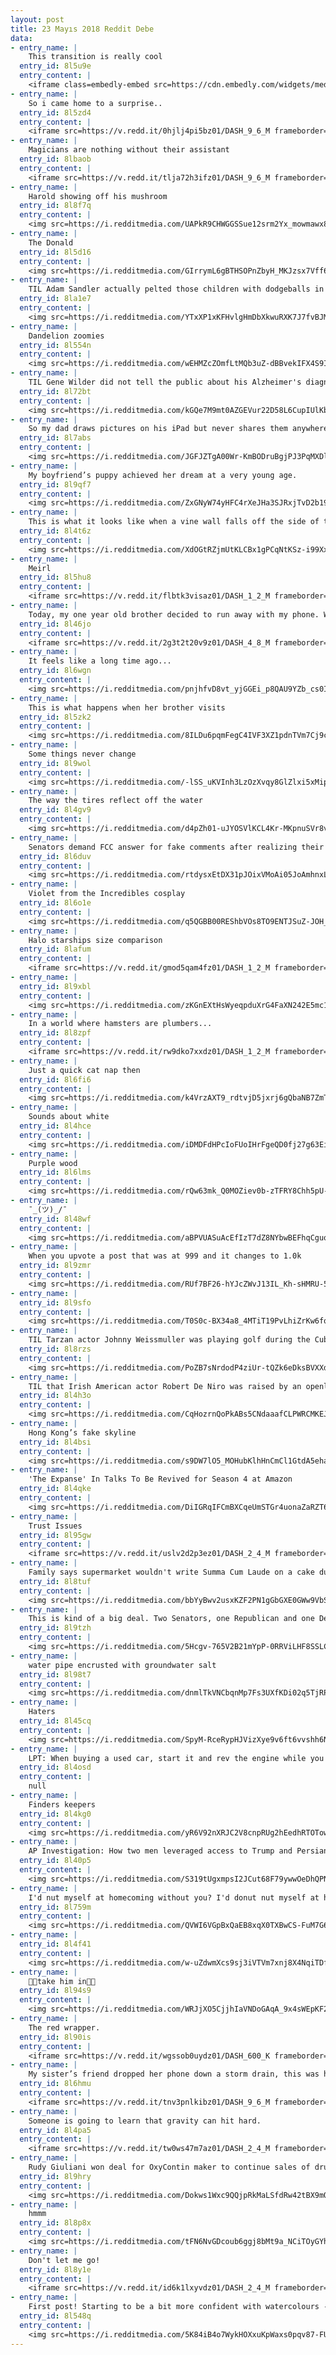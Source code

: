 ```yaml
---
layout: post
title: 23 Mayıs 2018 Reddit Debe
data:
- entry_name: |
    This transition is really cool
  entry_id: 8l5u9e
  entry_content: |
    <iframe class=embedly-embed src=https://cdn.embedly.com/widgets/media.html?src=https%3A%2F%2Fgfycat.com%2Fifr%2FDaringAltruisticDwarfmongoose&url=https%3A%2F%2Fgfycat.com%2FDaringAltruisticDwarfmongoose&image=https%3A%2F%2Fthumbs.gfycat.com%2FDaringAltruisticDwarfmongoose-size_restricted.gif&key=2aa3c4d5f3de4f5b9120b660ad850dc9&type=text%2Fhtml&schema=gfycat width=600 height=338 scrolling=no frameborder=0 allowfullscreen></iframe>
- entry_name: |
    So i came home to a surprise..
  entry_id: 8l5zd4
  entry_content: |
    <iframe src=https://v.redd.it/0hjlj4pi5bz01/DASH_9_6_M frameborder=0></iframe>
- entry_name: |
    Magicians are nothing without their assistant
  entry_id: 8lbaob
  entry_content: |
    <iframe src=https://v.redd.it/tlja72h3ifz01/DASH_9_6_M frameborder=0></iframe>
- entry_name: |
    Harold showing off his mushroom
  entry_id: 8l8f7q
  entry_content: |
    <img src=https://i.redditmedia.com/UAPkR9CHWGGSSue12srm2Yx_mowmawx8AMqBSyXg9nQ.jpg?s=93d4660023f0d1e345426a171d776f55 frameborder=0>
- entry_name: |
    The Donald
  entry_id: 8l5d16
  entry_content: |
    <img src=https://i.redditmedia.com/GIrrymL6gBTHSOPnZbyH_MKJzsx7Vff6j2lisAFduno.jpg?s=7952a48cde23cb1065564b68785f5d5a frameborder=0>
- entry_name: |
    TIL Adam Sandler actually pelted those children with dodgeballs in Billy Madison. He ended up making one of the kids cry. The parents were not happy and approached Sandler. He responded and said, “Didn’t they read the script?” and the parent said “They’re six, they don’t read yet.”
  entry_id: 8la1e7
  entry_content: |
    <img src=https://i.redditmedia.com/YTxXP1xKFHvlgHmDbXkwuRXK7J7fvBJMPxs9_AfGnqs.jpg?s=185fcc9e9d4f5f14f1bd2d7059e89456 frameborder=0>
- entry_name: |
    Dandelion zoomies
  entry_id: 8l554n
  entry_content: |
    <img src=https://i.redditmedia.com/wEHMZcZOmfLtMQb3uZ-dBBvekIFX4S9IGihYNcGL_ag.jpg?s=a01cd6c5c3b70946d8f3046ce35b95f3 frameborder=0>
- entry_name: |
    TIL Gene Wilder did not tell the public about his Alzheimer's diagnosis, because, He simply couldn’t bear the idea of one less smile in the world.
  entry_id: 8l72bt
  entry_content: |
    <img src=https://i.redditmedia.com/kGQe7M9mt0AZGEVur22D58L6CupIUlKbAlFL5Jmf3cA.jpg?s=a49dc95b9a9e164785f32f70380f368b frameborder=0>
- entry_name: |
    So my dad draws pictures on his iPad but never shares them anywhere. I couldn’t help but share this one he drew of my nephew.
  entry_id: 8l7abs
  entry_content: |
    <img src=https://i.redditmedia.com/JGFJZTgA00Wr-KmBODruBgjPJ3PqMXDlz8OgBVh9QrE.jpg?s=5f89879179d6a72e8c47ba79102c422c frameborder=0>
- entry_name: |
    My boyfriend’s puppy achieved her dream at a very young age.
  entry_id: 8l9qf7
  entry_content: |
    <img src=https://i.redditmedia.com/ZxGNyW74yHFC4rXeJHa3SJRxjTvD2b194yHEv9lGL0g.jpg?s=8afd60e7bc9043da2f7f17a3a3ae351a frameborder=0>
- entry_name: |
    This is what it looks like when a vine wall falls off the side of the wall
  entry_id: 8l4t6z
  entry_content: |
    <img src=https://i.redditmedia.com/XdOGtRZjmUtKLCBx1gPCqNtKSz-i99Xx-nAoKtIcJbU.jpg?s=c7bd82fd56cf17a15fd7a025ff422de3 frameborder=0>
- entry_name: |
    Meirl
  entry_id: 8l5hu8
  entry_content: |
    <iframe src=https://v.redd.it/flbtk3visaz01/DASH_1_2_M frameborder=0></iframe>
- entry_name: |
    Today, my one year old brother decided to run away with my phone. While it was recording.
  entry_id: 8l46jo
  entry_content: |
    <iframe src=https://v.redd.it/2g3t2t20v9z01/DASH_4_8_M frameborder=0></iframe>
- entry_name: |
    It feels like a long time ago...
  entry_id: 8l6wgn
  entry_content: |
    <img src=https://i.redditmedia.com/pnjhfvD8vt_yjGGEi_p8QAU9YZb_cs0Ix2q8_tPJ6sI.jpg?s=665e4d4fe9ed1a5af24c97cfaeba70c7 frameborder=0>
- entry_name: |
    This is what happens when her brother visits
  entry_id: 8l5zk2
  entry_content: |
    <img src=https://i.redditmedia.com/8ILDu6pqmFegC4IVF3XZ1pdnTVm7Cj9cDLqYkewCCi4.gif?fm=jpg&s=e828a2505f0e36c54b69fa6538aa0a85 frameborder=0>
- entry_name: |
    Some things never change
  entry_id: 8l9wol
  entry_content: |
    <img src=https://i.redditmedia.com/-lSS_uKVInh3LzOzXvqy8GlZlxi5xMipCXxkCtHKbYI.jpg?s=202b77400d24acab2f4a81a3f84cf98d frameborder=0>
- entry_name: |
    The way the tires reflect off the water
  entry_id: 8l4gv9
  entry_content: |
    <img src=https://i.redditmedia.com/d4pZh01-uJYOSVlKCL4Kr-MKpnuSVr8vrN_tSUuPPUg.jpg?s=46c96be690996a96dba478ac784b9051 frameborder=0>
- entry_name: |
    Senators demand FCC answer for fake comments after realizing their identities were stolen.
  entry_id: 8l6duv
  entry_content: |
    <img src=https://i.redditmedia.com/rtdysxEtDX31pJOixVMoAi05JoAmhnxL4GXl1RSOXyk.jpg?s=ba65e0936e62c57d5f5facf36bcae350 frameborder=0>
- entry_name: |
    Violet from the Incredibles cosplay
  entry_id: 8l6o1e
  entry_content: |
    <img src=https://i.redditmedia.com/q5QGBB00REShbVOs8TO9ENTJSuZ-JOH_yykmLeDVm4I.jpg?s=2def3d7230374fe91536cef9620a3a51 frameborder=0>
- entry_name: |
    Halo starships size comparison
  entry_id: 8lafum
  entry_content: |
    <iframe src=https://v.redd.it/gmod5qam4fz01/DASH_1_2_M frameborder=0></iframe>
- entry_name: |
  entry_id: 8l9xbl
  entry_content: |
    <img src=https://i.redditmedia.com/zKGnEXtHsWyeqpduXrG4FaXN242E5mc11hLZCXBCvkE.jpg?s=aa64b7dc3bc303beb0dde5d4247dd22a frameborder=0>
- entry_name: |
    In a world where hamsters are plumbers...
  entry_id: 8l8zpf
  entry_content: |
    <iframe src=https://v.redd.it/rw9dko7xxdz01/DASH_1_2_M frameborder=0></iframe>
- entry_name: |
    Just a quick cat nap then
  entry_id: 8l6fi6
  entry_content: |
    <img src=https://i.redditmedia.com/k4VrzAXT9_rdtvjD5jxrj6gQbaNB7ZmT-g5ciL57CHM.jpg?s=5003209955d7032f2290d908df87d62c frameborder=0>
- entry_name: |
    Sounds about white
  entry_id: 8l4hce
  entry_content: |
    <img src=https://i.redditmedia.com/iDMDFdHPcIoFUoIHrFgeQD0fj27g63EipHdV8G-zc2A.jpg?s=4016dcc2a97000d37e6a4e8c5e4b9afa frameborder=0>
- entry_name: |
    Purple wood
  entry_id: 8l6lms
  entry_content: |
    <img src=https://i.redditmedia.com/rQw63mk_Q0MOZiev0b-zTFRY8Chh5pU-17eWdcUo5EM.jpg?s=2d37880e9e5652bd377497faaf8a50fe frameborder=0>
- entry_name: |
    ¯_(ツ)_/¯
  entry_id: 8l48wf
  entry_content: |
    <img src=https://i.redditmedia.com/aBPVUASuAcEfIzT7dZ8NYbwBEFhqCguqaZqleHrBXLo.jpg?s=b7dc255ce7c62d8ed00f9c2a2213379a frameborder=0>
- entry_name: |
    When you upvote a post that was at 999 and it changes to 1.0k
  entry_id: 8l9zmr
  entry_content: |
    <img src=https://i.redditmedia.com/RUf7BF26-hYJcZWvJ13IL_Kh-sHMRU-5tZmhBdupVLg.jpg?s=b2c8d1c5551a55d1f7e7fd92bd1a5500 frameborder=0>
- entry_name: |
  entry_id: 8l9sfo
  entry_content: |
    <img src=https://i.redditmedia.com/T0S0c-BX34a8_4MTiT19PvLhiZrKw6fqeHFFAATdelk.png?s=664273719233fba61668b2398766e3b1 frameborder=0>
- entry_name: |
    TIL Tarzan actor Johnny Weissmuller was playing golf during the Cuban Revolution when his cart was suddenly surrounded by rebel soldiers. After doing the Tarzan yell for them, the guerrillas recognized him and even escorted him to his hotel.
  entry_id: 8l8rzs
  entry_content: |
    <img src=https://i.redditmedia.com/PoZB7sNrdodP4ziUr-tQZk6eDksBVXXdYScCJ3xYCEY.jpg?s=c76979659b3b3b15b0a6453a19c4e6b7 frameborder=0>
- entry_name: |
    TIL that Irish American actor Robert De Niro was raised by an openly gay Catholic father and an atheist mother in New York just two generations after his family fled Ireland to escape the famine
  entry_id: 8l4h3o
  entry_content: |
    <img src=https://i.redditmedia.com/CqHozrnQoPkABs5CNdaaafCLPWRCMKEJBJ2dPYkIOdk.jpg?s=4bc4c5c001a2b128d5ac379dc5df85c3 frameborder=0>
- entry_name: |
    Hong Kong’s fake skyline
  entry_id: 8l4bsi
  entry_content: |
    <img src=https://i.redditmedia.com/s9DW7lO5_MOHubKlhHnCmCl1GtdA5ehaPgnHoJIqA68.jpg?s=19acb8c89db6660bd320e5cf835cb0a9 frameborder=0>
- entry_name: |
    'The Expanse' In Talks To Be Revived for Season 4 at Amazon
  entry_id: 8l4qke
  entry_content: |
    <img src=https://i.redditmedia.com/DiIGRqIFCmBXCqeUmSTGr4uonaZaRZT6QVsBjnc_Sp4.jpg?s=3439f9f6e88e18c520a0a653150f3b38 frameborder=0>
- entry_name: |
    Trust Issues
  entry_id: 8l95gw
  entry_content: |
    <iframe src=https://v.redd.it/uslv2d2p3ez01/DASH_2_4_M frameborder=0></iframe>
- entry_name: |
    Family says supermarket wouldn't write Summa Cum Laude on a cake due to profanity
  entry_id: 8l8tuf
  entry_content: |
    <img src=https://i.redditmedia.com/bbYyBwv2usxKZF2PN1gGbGXE0GWw9VbSNJKwWBwVYBk.jpg?s=5ab67c9f6a7cf6d6181fb31da88b0086 frameborder=0>
- entry_name: |
    This is kind of a big deal. Two Senators, one Republican and one Democrat, who were impersonated during net neutrality repeal, call on FCC to investigate millions of fake comments
  entry_id: 8l9tzh
  entry_content: |
    <img src=https://i.redditmedia.com/5Hcgv-765V2B21mYpP-0RRViLHF8SSLCImyPzCNDiWY.jpg?s=6c96f89524361a0b9578207cb92b059b frameborder=0>
- entry_name: |
    water pipe encrusted with groundwater salt
  entry_id: 8l98t7
  entry_content: |
    <img src=https://i.redditmedia.com/dnmlTkVNCbqnMp7Fs3UXfKDi02q5TjRPgV-emFb2g1s.jpg?s=a3970a988d0d7881fcf39aed813532a5 frameborder=0>
- entry_name: |
    Haters
  entry_id: 8l45cq
  entry_content: |
    <img src=https://i.redditmedia.com/SpyM-RceRypHJVizXye9v6ft6vvshh6NMMAl7zjbg20.jpg?s=88606e23c08a5d03e965b385e11c58c9 frameborder=0>
- entry_name: |
    LPT: When buying a used car, start it and rev the engine while you have a friend watch the exhaust. If the exhaust has a blue tint to it, it means the engine is burning oil and you should immediately walk away.
  entry_id: 8l4osd
  entry_content: |
    null
- entry_name: |
    Finders keepers
  entry_id: 8l4kg0
  entry_content: |
    <img src=https://i.redditmedia.com/yR6V92nXRJC2V8cnpRUg2hEedhRTOTows44CQy6fAE0.jpg?s=0306bec0e679b3efc37bb781a0003660 frameborder=0>
- entry_name: |
    AP Investigation: How two men leveraged access to Trump and Persian Gulf crown princes into millions of dollars
  entry_id: 8l40p5
  entry_content: |
    <img src=https://i.redditmedia.com/S319tUgxmpsI2JCut68F79ywwOeDhQPNnKEifVx2eT0.jpg?s=9e5dd104b7d10636796d55c4f592eadd frameborder=0>
- entry_name: |
    I'd nut myself at homecoming without you? I'd donut nut myself at homecoming with you? So what is the question again?
  entry_id: 8l759m
  entry_content: |
    <img src=https://i.redditmedia.com/QVWI6VGpBxQaEB8xqX0TXBwCS-FuM7G6P1czHjt8QqM.jpg?s=2fa495e539f9e7a4adf033188a8bdc84 frameborder=0>
- entry_name: |
  entry_id: 8l4f41
  entry_content: |
    <img src=https://i.redditmedia.com/w-uZdwmXcs9sj3iVTVm7xnj8X4NqiTDfm-KE-4moPDk.jpg?s=67e8d25b0ceaada376b7e2f7a64525de frameborder=0>
- entry_name: |
    🔫🔫take him in🔫🔫
  entry_id: 8l94s9
  entry_content: |
    <img src=https://i.redditmedia.com/WRJjXO5CjjhIaVNDoGAqA_9x4sWEpKF2Yz9LHOPzLwo.jpg?s=50cab5f45c7c3ffd082aa5a9033807c2 frameborder=0>
- entry_name: |
    The red wrapper.
  entry_id: 8l90is
  entry_content: |
    <iframe src=https://v.redd.it/wgssob0uydz01/DASH_600_K frameborder=0></iframe>
- entry_name: |
    My sister’s friend dropped her phone down a storm drain, this was how they got it back
  entry_id: 8l6hmu
  entry_content: |
    <iframe src=https://v.redd.it/tnv3pnlkibz01/DASH_9_6_M frameborder=0></iframe>
- entry_name: |
    Someone is going to learn that gravity can hit hard.
  entry_id: 8l4pa5
  entry_content: |
    <iframe src=https://v.redd.it/tw0ws47m7az01/DASH_2_4_M frameborder=0></iframe>
- entry_name: |
    Rudy Giuliani won deal for OxyContin maker to continue sales of drug behind opioid deaths
  entry_id: 8l9hry
  entry_content: |
    <img src=https://i.redditmedia.com/Dokws1Wxc9QQjpRkMaLSfdRw42tBX9mOWOKdBW0-dFc.jpg?s=ff19d96bde96732f2ea295be6112dc5a frameborder=0>
- entry_name: |
    hmmm
  entry_id: 8l8p8x
  entry_content: |
    <img src=https://i.redditmedia.com/tFN6NvGDcoub6ggj8bMt9a_NCiTOyGYhDlWohzvhL_k.jpg?s=bb5931864e09e0f24c00af4162a9a333 frameborder=0>
- entry_name: |
    Don't let me go!
  entry_id: 8l8y1e
  entry_content: |
    <iframe src=https://v.redd.it/id6k1lxyvdz01/DASH_2_4_M frameborder=0></iframe>
- entry_name: |
    First post! Starting to be a bit more confident with watercolours - painted my favourite pup before he passed away.
  entry_id: 8l548q
  entry_content: |
    <img src=https://i.redditmedia.com/5K84iB4o7WykHOXxuKpWaxs0pqv87-FUnPaJh-HMSGM.jpg?s=78e2756dfd0d7e13e8b1f0b5621d1a66 frameborder=0>
---
```

